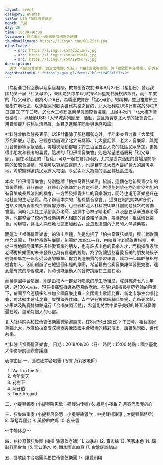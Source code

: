```yaml
---
layout: event
category: events
title: USR「祖孫情音樂會」
month: 八月
day: 26
time: 15:00-18:00
location: 國立臺北大學商學院國際會議廳
thumbnailimage: https://i.imgur.com/O0LZitA.jpg
otherImage:
    - src: https://i.imgur.com/CGZl3w8.jpg
    - src: https://i.imgur.com/4LtSVJY.jpg
    - src: https://i.imgur.com/I9XPKT8.jpg
description:
  這次「祖孫情音樂會」的演出團體，包括了「柏拉奇管弦樂團」與「鶯歌國中合唱團」，另外特別邀請「柏拉奇管弦樂團」協辦。
registrationURL: "https://goo.gl/forms/1bFht1z4P5X1YJYx2"
---
```


（為促進世代互動以及家庭凝聚，教育部首次於99年8月29日（星期日）發起我國的第一屆「祖父母節」，並固定於每年8月的第4個星期日慶祝該節日，而今年度的「祖父母節」則為8月26日。為響應教育部「祖父母節」的精神，並且推廣於三鶯樹在地社區，以達祖孫同歡與世代共樂之目的，北大社科院USR計畫將於8月26日(週日)下午三時，於北大三峽校區商學院國際會議廳，主辦本次的「北大祖孫情音樂會」，以延續USR「大學城系列節慶」活動，並且落實臺北大學的社會責任，用音樂提升在地生活品質，並且促進親子同樂與家庭和諧。

社科院曾敏傑院長表示，USR計畫除了服務弱勢之外，半年來並且力推「大學城系列節慶」活動，已經成功辦理了北大玩具節、北大童話節、老大人音樂節、與魔幻音樂節等家庭活動，每場次活動都吸引約三百至五百人次的社區民眾參加，更獲得小朋友和長者的喜愛。這次的「祖孫情音樂會」則是希望透過慶祝「祖父母節」，讓在地社區的「祖孫」可以一起在暑假同歡，尤其是這次活動的會場是商學院的國際會議廳，現場可以容納四百餘人，也是目前北大校內最好最大的展演場地，希望能夠邀請民眾進入校園，享受與北大為鄰的高品質社區生活。

本次「祖孫情音樂會」特別邀請「柏拉奇管弦樂團」協辦，這個在地新興青少年的音樂團體，背後都是一群熱心的媽媽們在奔走推動，希望能夠讓在地的青少年能夠有音樂成長與演出的機會，一方面發揮青少年的音樂潛力，同時也運用音樂提升在地社區的生活品質。為了辦理本次的「祖孫情音樂會」，這群在地的媽媽幹部們，包括公關黃香卿與企劃曹馨方等，也已經和北大社科院USR計畫開過多次的籌備會議，同時北大社工系劉素芬老師、通識中心林子晴老師、以及歷史系辛法春老師等，也都整合了校內外音樂與老人相關的資源給予協助，期待透過「祖孫情音樂會」的辦理，讓北大與在地社區更加融合，並且創造國內少見的大學城典範。

而這次「祖孫情音樂會」的演出團體，則是包括了「柏拉奇管弦樂團」與「鶯歌國中合唱團」。「柏拉奇管弦樂團」創團於2018年一月，由陳恩欣老師負責指揮，由於三鶯地區隱藏著許多熱愛音樂的朋友，也有許多出色的音樂人才，而指揮陳恩欣老師對於樂團的未來發展也具有長遠的規劃，為了能讓這些喜愛音樂的朋友與孩子們能聚集在一起享受合奏的樂趣，努力創造優質的學習環境，讓每一個年齡層都有機會加入，因此創辦了在地這個年輕的樂團，希望藉由合奏音樂讓學習更完整，達到最有效的學習成果，同時也能讓動人的音符跳躍在三鶯在地。

而鶯歌國中合唱團，則是由校內一群愛好唱歌的學生所組成，成員橫跨七八九年級，達100人左右，現任指揮暨指導為范莉敏老師。在張俊峰校長與范老師的帶領下，成團至今連續多年參加全國音樂比賽、全國鄉土歌謠比賽、新北市學生合唱比賽、新北鄉土歌謠比賽，屢獲優等佳績。去年更在鶯歌區新旺集瓷、光點美學館、火車站及陶瓷博物館進行「合唱快閃活動」，希望能將鶯中學子美好的聲音分享傳遍在地，溫暖每個人的心靈。

北大社科院與柏拉奇管弦樂團誠摯邀請您，在8月26日(週日)下午三時，祖孫闔家蒞臨北大，欣賞柏拉奇管弦樂團與鶯歌國中合唱團的精彩演出，讓祖孫同歡、世代共樂。


社科院「祖孫情音樂會」
日期：2018/08/26（日）
時間：15:00
地點：國立臺北大學商學院國際會議廳

表演曲目
一、鶯歌國中合唱團 (指揮 范莉敏老師)
1. Walk in the Air
2. 今年夏天 
3. 花樹下 
4. 阿丑伯 
5. Ture Around 

二、小提琴獨奏 (小提琴陳恩欣；鋼琴洪佳穗)
6. 綠島小夜曲
7. 月亮代表我的心

三、弦樂四重奏 (小提琴呂姿慧；小提琴陳恩欣；中提琴楊淨淳；大提琴楊博丞)
8. 草蜢弄雞公
9. 黃昏的故鄉
10. 夜來香

～中場休息～

四、柏拉奇管弦樂團 (指揮 陳恩欣老師)
11. 四季紅
12. 賣肉粽
13. 客家本色
14. 鑼鼓打鬧台台
15. 天公落水
16. 西北雨直直落
17. 台灣民謠組曲

五、鶯歌國中合唱團與柏拉奇管弦樂團
18. 讓愛飛翔
